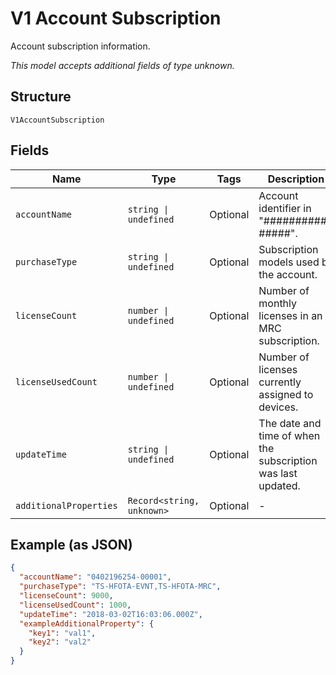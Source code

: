 
# V1 Account Subscription

Account subscription information.

*This model accepts additional fields of type unknown.*

## Structure

`V1AccountSubscription`

## Fields

| Name | Type | Tags | Description |
|  --- | --- | --- | --- |
| `accountName` | `string \| undefined` | Optional | Account identifier in "##########-#####". |
| `purchaseType` | `string \| undefined` | Optional | Subscription models used by the account. |
| `licenseCount` | `number \| undefined` | Optional | Number of monthly licenses in an MRC subscription. |
| `licenseUsedCount` | `number \| undefined` | Optional | Number of licenses currently assigned to devices. |
| `updateTime` | `string \| undefined` | Optional | The date and time of when the subscription was last updated. |
| `additionalProperties` | `Record<string, unknown>` | Optional | - |

## Example (as JSON)

```json
{
  "accountName": "0402196254-00001",
  "purchaseType": "TS-HFOTA-EVNT,TS-HFOTA-MRC",
  "licenseCount": 9000,
  "licenseUsedCount": 1000,
  "updateTime": "2018-03-02T16:03:06.000Z",
  "exampleAdditionalProperty": {
    "key1": "val1",
    "key2": "val2"
  }
}
```

